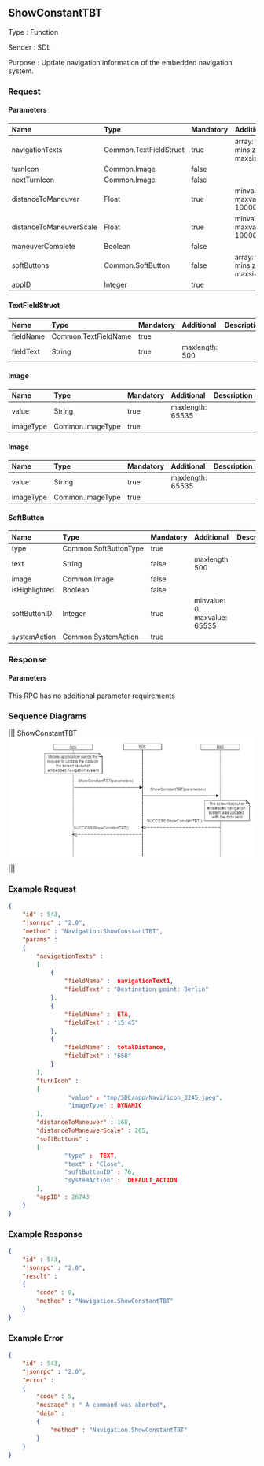## ShowConstantTBT

Type
: Function

Sender
: SDL

Purpose
: Update navigation information of the embedded navigation system.

### Request

#### Parameters

|Name|Type|Mandatory|Additional|Description|
|:---|:---|:--------|:---------|:----------|
|navigationTexts|Common.TextFieldStruct|true|array: true<br>minsize: 0<br>maxsize: 5||
|turnIcon|Common.Image|false|||
|nextTurnIcon|Common.Image|false|||
|distanceToManeuver|Float|true|minvalue: 0<br>maxvalue: 1000000000||
|distanceToManeuverScale|Float|true|minvalue: 0<br>maxvalue: 1000000000||
|maneuverComplete|Boolean|false|||
|softButtons|Common.SoftButton|false|array: true<br>minsize: 0<br>maxsize: 3||
|appID|Integer|true|||

#### TextFieldStruct

|Name|Type|Mandatory|Additional|Description|
|:---|:---|:--------|:---------|:----------|
|fieldName|Common.TextFieldName|true|||
|fieldText|String|true|maxlength: 500||

#### Image

|Name|Type|Mandatory|Additional|Description|
|:---|:---|:--------|:---------|:----------|
|value|String|true|maxlength: 65535||
|imageType|Common.ImageType|true|||

#### Image

|Name|Type|Mandatory|Additional|Description|
|:---|:---|:--------|:---------|:----------|
|value|String|true|maxlength: 65535||
|imageType|Common.ImageType|true|||

#### SoftButton

|Name|Type|Mandatory|Additional|Description|
|:---|:---|:--------|:---------|:----------|
|type|Common.SoftButtonType|true|||
|text|String|false|maxlength: 500||
|image|Common.Image|false|||
|isHighlighted|Boolean|false|||
|softButtonID|Integer|true|minvalue: 0<br>maxvalue: 65535||
|systemAction|Common.SystemAction|true|||

### Response

#### Parameters

This RPC has no additional parameter requirements

### Sequence Diagrams
|||
ShowConstantTBT
![ShowConstantTBT](./assets/ShowConstantTBT.jpg)
|||

### Example Request

```json
{
	"id" : 543,
	"jsonrpc" : "2.0",
	"method" : "Navigation.ShowConstantTBT",
	"params" :
	{
		"navigationTexts" :
		[
			{
				"fieldName" :  navigationText1,
				"fieldText" : "Destination point: Berlin"
			},
			{
				"fieldName" :  ETA,
				"fieldText" : "15:45"
			},
			{
				"fieldName" :  totalDistance,
				"fieldText" : "658"
			}
		],
		"turnIcon" :
		[
				 "value" : "tmp/SDL/app/Navi/icon_3245.jpeg",
				 "imageType" : DYNAMIC
		],
		"distanceToManeuver" : 168,
		"distanceToManeuverScale" : 265,
		"softButtons" :
		[
				"type" :  TEXT,
				"text" : "Close",
				"softButtonID" : 76,
				"systemAction" :  DEFAULT_ACTION
		],
		"appID" : 26743
	}
}
```
### Example Response

```json
{
	"id" : 543,
	"jsonrpc" : "2.0",
	"result" :
	{
		"code" : 0,
		"method" : "Navigation.ShowConstantTBT"
	}
}
```

### Example Error

```json
{
	"id" : 543,
	"jsonrpc" : "2.0",
	"error" :
	{
		"code" : 5,
		"message" : " A command was aborted",
		"data" :
		{
			"method" : "Navigation.ShowConstantTBT"
		}
	}
}
```

